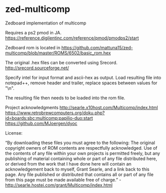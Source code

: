 # zed-multicomp
Zedboard implementation of multicomp

Requires a ps2 pmod in JA.
https://reference.digilentinc.com/reference/pmod/pmodps2/start

Zedboard rom is located in https://github.com/mattuna15/zed-multicomp/blob/master/ROMS/6502/basic_rom.hex

The original .hex files can be converted using Srecord. 
http://srecord.sourceforge.net/

Specify intel for input format and ascii-hex as output. Load resulting file into notepad++, remove header and trailer, replace spaces between values for "\n". 

The resulting file then needs to be loaded into the rom file.


Project acknowledgments
http://searle.x10host.com/Multicomp/index.html
https://www.retrobrewcomputers.org/doku.php?id=boards:sbc:multicomp:papilio-duo:start
https://github.com/MJoergen/dyoc 

License:

“By downloading these files you must agree to the following: The original copyright owners of ROM contents are respectfully acknowledged. Use of the contents of any file within your own projects is permitted freely, but any publishing of material containing whole or part of any file distributed here, or derived from the work that I have done here will contain an acknowledgement back to myself, Grant Searle, and a link back to this page. Any file published or distributed that contains all or part of any file from this page must be made available free of charge.” -http://searle.hostei.com/grant/Multicomp/index.html


